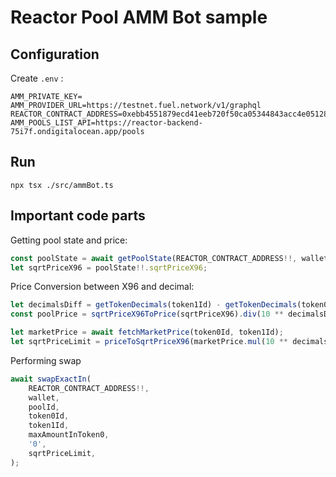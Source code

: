 # Reactor Pool AMM Bot sample
## Configuration
Create `.env` :
```
AMM_PRIVATE_KEY=
AMM_PROVIDER_URL=https://testnet.fuel.network/v1/graphql
REACTOR_CONTRACT_ADDRESS=0xebb4551879ecd41eeb720f50ca05344843acc4e05128537deb41bc92e254717d
AMM_POOLS_LIST_API=https://reactor-backend-75i7f.ondigitalocean.app/pools
```
## Run
```shell
npx tsx ./src/ammBot.ts
```
## Important code parts
Getting pool state and price:
```typescript
const poolState = await getPoolState(REACTOR_CONTRACT_ADDRESS!!, wallet, poolId);
let sqrtPriceX96 = poolState!!.sqrtPriceX96;
```

Price Conversion between X96 and decimal:
```typescript
let decimalsDiff = getTokenDecimals(token1Id) - getTokenDecimals(token0Id);
const poolPrice = sqrtPriceX96ToPrice(sqrtPriceX96).div(10 ** decimalsDiff);
```
```typescript
let marketPrice = await fetchMarketPrice(token0Id, token1Id);
let sqrtPriceLimit = priceToSqrtPriceX96(marketPrice.mul(10 ** decimalsDiff));
```

Performing swap
```typescript
await swapExactIn(
    REACTOR_CONTRACT_ADDRESS!!,
    wallet,
    poolId,
    token0Id,
    token1Id,
    maxAmountInToken0,
    '0',
    sqrtPriceLimit,
);
```
